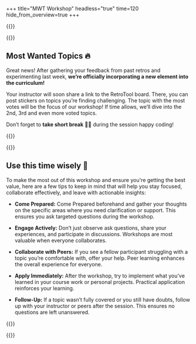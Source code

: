 +++
title="MWT Workshop"
headless="true"
time=120
hide_from_overview=true
+++

{{<tabs name="mwt">}}

{{<tab name="Most Wanted Topics">}}

## Most Wanted Topics 🔥

Great news! After gathering your feedback from past retros and experimenting last week, **we’re officially incorporating a new element into the curriculum!**

Your instructor will soon share a link to the RetroTool board. There, you can post stickers on topics you’re finding challenging. The topic with the most votes will be the focus of our workshop! If time allows, we’ll dive into the 2nd, 3rd and even more voted topics.

Don’t forget to **take short break** 🧘‍♂️ during the session happy coding! 

{{</tab>}}

{{<tab name="Use time wisely">}}

## Use this time wisely 🎯

To make the most out of this workshop and ensure you're getting the best value, here are a few tips to keep in mind that will help you stay focused, collaborate effectively, and leave with actionable insights:

- **Come Prepared:** Come Prepared beforehand and gather your thoughts on the specific areas where you need clarification or support. This ensures you ask targeted questions during the workshop.

- **Engage Actively:** Don’t just observe ask questions, share your experiences, and participate in discussions. Workshops are most valuable when everyone collaborates.

- **Collaborate with Peers:** If you see a fellow participant struggling with a topic you’re comfortable with, offer your help. Peer learning enhances the overall experience for everyone.

- **Apply Immediately:** After the workshop, try to implement what you’ve learned in your course work or personal projects. Practical application reinforces your learning.

- **Follow-Up:** If a topic wasn’t fully covered or you still have doubts, follow up with your instructor or peers after the session. This ensures no questions are left unanswered.

{{</tab>}}


{{</tabs>}}